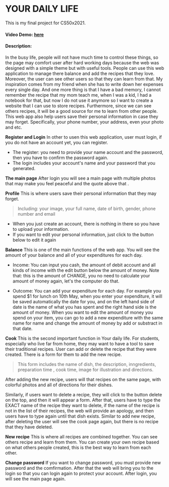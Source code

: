 # YOUR DAILY LIFE
This is my final project for CS50x2021.
#### Video Demo: [here](https://www.youtube.com/watch?v=g85Rw1S6iVA)
#### Description:
In the busy life, people will not have much time to control these things, so the page may comfort user after hard working days because the web was designed with a simple theme but with useful tools. People can use this web application to manage there balance and add the recipes that they love. Moreover, the user can see other users so that they can learn from that. My inspiration comes from my friend when she has to write down her expenses every single day. And one more thing is that I have a bad memory, I cannot remember the recipe that my mom teach me, when I was a kid, I had a notebook for that, but now I do not use it anymore so I want to create a website  that I can use to store recipes. Furthermore, since we can see others recipes, it will be a good source for me to learn from other people. This web app also help users save their personal information in case they may forget. Specifically, your phone number, your address, even your photo and etc.

**Register and Login**
In other to usen this web application, user must login, if you do not have an account yet, you can register.
- The register: you need to provide your name account and the password, then you have to confirm the password again.
- The login includes your account's name and your password that you generated.

**The main page**
After login you will see a main page with multiple photos that
may make you feel peaceful and the quote above that .

**Profile**
This is where users save their personal information that they may forget.
> Including: your image, your full name, date of birth, gender, phone number and email

- When you just create an account, there is nothing in there so you have to upload your information.
- If you want to edit your personal information, just click to the button below to edit it again

**Balance**
This is one of the main functions of the web app.
You will see the amount of your balance and all of your expenditures for each day.
- Income:
You can input you cash, the amount of debit account and all kinds of income with the edit button below the amount of money. Note that: this is the amount of CHANGE, you no need to calculate your amount of money again, let's the computer do that.

- Outcome:
You can add your expenditure for each day. For example you spend $1 for lunch on 10th May, when you enter your expenditure, it will be saved automatically the date for you, and on the left hand side of date is the name of what you has spent and the right hand side is the amount of money. When you want to edit the amount of money you spend on your item, you can go to add a new expenditure with the same name for name and change the amount of money by add or substract in that date.

**Cook**
This is the second important function in Your daily life. For students, especially who live far from home, they may want to have a tool to save their traditional recipes.
User can add or delete the recipe that they were created. There is a form for them to add the new recipe.
> This form includes the name of dish, the description, inngredients, preparation time , cook time, image for illustration and directions.

After adding the new recipe, users will that recipes on the same page, with colorful photos and all of directions for their dishes.

Similarly, if users want to delete a recipe, they will click to the button delete on the top, and then it will appear a form. After that, users have to type the EXACT name of the recipe they want to delete, if the name of the recipe is not in the list of their recipes, the web will provide an apology, and then users have to type again until that dish exists. Similar to add new recipe, after deleting the user will see the cook page again, but there is no recipe that they have deleted.

**New recipe**
This is where all recipes are combined together. You can see others recipe and learn from them. You can create your own recipe based on what others people created, this is the best way to learn from each other.

**Change password**
If you want to change password, you must provide new password and the comfirmation. After that the web will bring you to the login so that you can login again to protect your account. After login, you will see the main page again.

